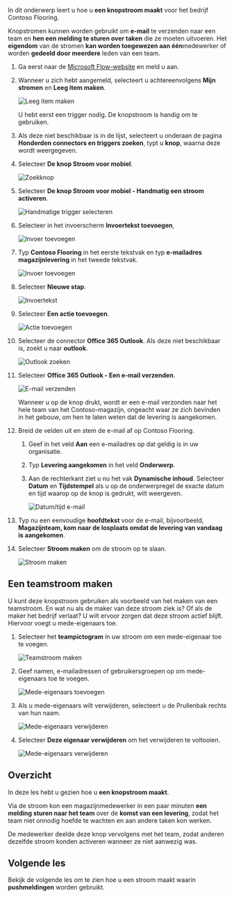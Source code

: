 In dit onderwerp leert u hoe u **een knopstroom maakt** voor het bedrijf Contoso Flooring. 

Knopstromen kunnen worden gebruikt om **e-mail**  te verzenden naar een team en **hen een melding te sturen over taken** die ze moeten uitvoeren. Het **eigendom** van de stromen **kan worden toegewezen aan één**medewerker of worden **gedeeld door meerdere** leden van een team.  

1. Ga eerst naar de [Microsoft Flow-website](https://ms.flow.microsoft.com) en meld u aan.
2. Wanneer u zich hebt aangemeld, selecteert u achtereenvolgens **Mijn stromen** en **Leeg item maken**.
   
    ![Leeg item maken](./media/learning-create-button-flow/2-create-from-blank.png)
   
    U hebt eerst een trigger nodig. De knopstroom is handig om te gebruiken. 
3. Als deze niet beschikbaar is in de lijst, selecteert u onderaan de pagina **Honderden connectors en triggers zoeken**, typt u **knop**, waarna deze wordt weergegeven. 
4. Selecteer **De knop Stroom voor mobiel**.
   
    ![Zoekknop](./media/learning-create-button-flow/3-button-flow.png) 
5. Selecteer **De knop Stroom voor mobiel - Handmatig een stroom activeren**.
   
    ![Handmatige trigger selecteren](./media/learning-create-button-flow/4-press-it.png)
6. Selecteer in het invoerscherm **Invoertekst toevoegen**,
   
    ![Invoer toevoegen](./media/learning-create-button-flow/5-add-input.png)
7. Typ **Contoso Flooring** in het eerste tekstvak en typ **e-mailadres magazijnlevering** in het tweede tekstvak.
   
    ![Invoer toevoegen](./media/learning-create-button-flow/6-text-for-flow.png)
8. Selecteer **Nieuwe stap**. 
   
    ![Invoertekst](./media/learning-create-button-flow/7-input-description.png)
9. Selecteer **Een actie toevoegen**. 
   
    ![Actie toevoegen](./media/learning-create-button-flow/8-add-an-action.png)
10. Selecteer de connector **Office 365 Outlook**. Als deze niet beschikbaar is, zoekt u naar **outlook**.
    
     ![Outlook zoeken](./media/learning-create-button-flow/9-search-outlook.png)
11. Selecteer **Office 365 Outlook - Een e-mail verzenden**.
    
     ![E-mail verzenden](./media/learning-create-button-flow/10-send-email.png)
    
     Wanneer u op de knop drukt, wordt er een e-mail verzonden naar het hele team van het Contoso-magazijn, ongeacht waar ze zich bevinden in het gebouw, om hen te laten weten dat de levering is aangekomen.
12. Breid de velden uit en stem de e-mail af op Contoso Flooring.
    
    1. Geef in het veld **Aan** een e-mailadres op dat geldig is in uw organisatie.
    2. Typ **Levering aangekomen** in het veld **Onderwerp**. 
    3. Aan de rechterkant ziet u nu het vak **Dynamische inhoud**. Selecteer **Datum** en **Tijdstempel** als u op de onderwerpregel de exacte datum en tijd waarop op de knop is gedrukt, wilt weergeven. 
       
        ![Datum/tijd e-mail](./media/learning-create-button-flow/11-email-date-time.png)
13. Typ nu een eenvoudige **hoofdtekst** voor de e-mail, bijvoorbeeld, **Magazijnteam, kom naar de losplaats omdat de levering van vandaag is aangekomen**.
14. Selecteer **Stroom maken** om de stroom op te slaan.
    
     ![Stroom maken](./media/learning-create-button-flow/12-create-flow.png)

## <a name="create-a-team-flow"></a>Een teamstroom maken
U kunt deze knopstroom gebruiken als voorbeeld van het maken van een teamstroom. En wat nu als de maker van deze stroom ziek is? Of als de maker het bedrijf verlaat? U wilt ervoor zorgen dat deze stroom actief blijft. Hiervoor voegt u mede-eigenaars toe.

1. Selecteer het **teampictogram** in uw stroom om een mede-eigenaar toe te voegen.
   
    ![Teamstroom maken](./media/learning-create-button-flow/13-create-team-flow.png) 
2. Geef namen, e-mailadressen of gebruikersgroepen op om mede-eigenaars toe te voegen.
   
    ![Mede-eigenaars toevoegen](./media/learning-create-button-flow/14-add-co-owners.png)
3. Als u mede-eigenaars wilt verwijderen, selecteert u de Prullenbak rechts van hun naam.
   
    ![Mede-eigenaars verwijderen](./media/learning-create-button-flow/15-remove-co-owners.png)
4. Selecteer **Deze eigenaar verwijderen** om het verwijderen te voltooien.
   
    ![Mede-eigenaars verwijderen](./media/learning-create-button-flow/16-agree-to-remove.png)

## <a name="summary"></a>Overzicht
In deze les hebt u gezien hoe u **een knopstroom maakt**. 

Via de stroom kon een magazijnmedewerker in een paar minuten **een melding sturen naar het team** over de **komst van een levering**, zodat het team niet onnodig hoefde te wachten en aan andere taken kon werken. 

De medewerker deelde deze knop vervolgens met het team, zodat anderen dezelfde stroom konden activeren wanneer ze niet aanwezig was.

## <a name="next-lesson"></a>Volgende les
Bekijk de volgende les om te zien hoe u een stroom maakt waarin **pushmeldingen** worden gebruikt.

